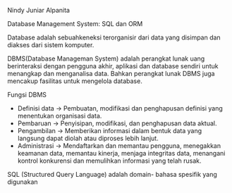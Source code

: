 Nindy Juniar Alpanita

Database Management System: SQL dan ORM

Database adalah sebuahkeneksi terorganisir dari data yang disimpan dan diakses dari sistem komputer. 

DBMS(Database Manageman System)
adalah perangkat lunak uang berinteraksi dengan pengguna akhir, aplikasi dan database sendiri untuk menangkap dan menganalisa data. Bahkan perangkat lunak DBMS juga mencakup fasilitas untuk mengelola database.

Fungsi DBMS 
- Definisi data -> Pembuatan, modifikasi dan penghapusan definisi yang menentukan organisasi data.
- Pembaruan -> Penyisipan, modifikasi, dan penghapusan data aktual.
- Pengambilan -> Memberikan informasi dalam bentuk data yang langsung dapat diolah atau diproses lebih lanjut.
- Administrasi -> Mendaftarkan dan memantau pengguna, menegakkan keamanan data, memantau kinerja, menjaga integritas data, menangani kontrol konkurensi dan memulihkan informasi yang telah rusak.

SQL (Structured Query Language)
adalah domain- bahasa spesifik yang digunakan 
